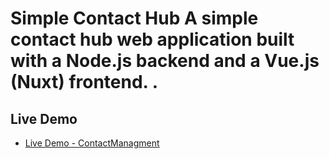 # Simple Contact Hub A simple contact hub web application built with a Node.js backend and a Vue.js (Nuxt) frontend. .

## Live Demo

- [Live Demo - ContactManagment](https://contact-hub-zeta.vercel.app/)
